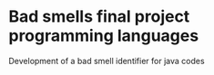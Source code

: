 # Bad smells final project programming languages
Development of a bad smell identifier for java codes
